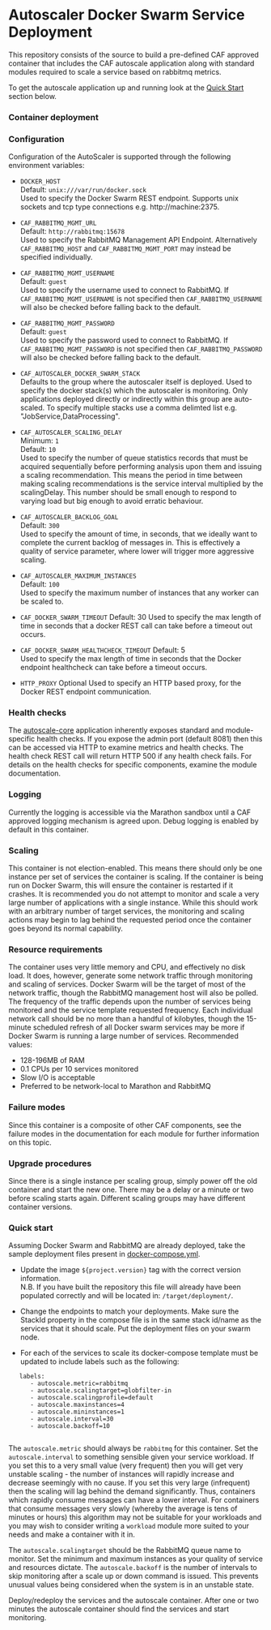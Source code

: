# Autoscaler Docker Swarm Service Deployment

This repository consists of the source to build a pre-defined CAF approved
container that includes the CAF autoscale application along with
standard modules required to scale a service based on rabbitmq metrics.

To get the autoscale application up and running look at the [Quick Start](#quick-start) section below.


### Container deployment

### Configuration

Configuration of the AutoScaler is supported through the following environment variables:

 - `DOCKER_HOST`  
    Default: `unix:///var/run/docker.sock`  
    Used to specify the Docker Swarm REST endpoint.  Supports unix sockets and tcp type connections e.g. http://machine:2375.

 - `CAF_RABBITMQ_MGMT_URL`  
    Default: `http://rabbitmq:15678`  
    Used to specify the RabbitMQ Management API Endpoint.  Alternatively `CAF_RABBITMQ_HOST` and `CAF_RABBITMQ_MGMT_PORT` may instead be specified individually.

 - `CAF_RABBITMQ_MGMT_USERNAME`  
    Default: `guest`  
    Used to specify the username used to connect to RabbitMQ.  If `CAF_RABBITMQ_MGMT_USERNAME` is not specified then `CAF_RABBITMQ_USERNAME` will also be checked before falling back to the default.

 - `CAF_RABBITMQ_MGMT_PASSWORD`  
    Default: `guest`  
    Used to specify the password used to connect to RabbitMQ.  If `CAF_RABBITMQ_MGMT_PASSWORD` is not specified then `CAF_RABBITMQ_PASSWORD` will also be checked before falling back to the default.

 - `CAF_AUTOSCALER_DOCKER_SWARM_STACK`  
    Defaults to the group where the autoscaler itself is deployed.
    Used to specify the docker stack(s) which the autoscaler is monitoring.  Only applications deployed directly or indirectly within this group are auto-scaled.
    To specify multiple stacks use a comma delimted list e.g. "JobService,DataProcessing".

 - `CAF_AUTOSCALER_SCALING_DELAY`  
    Minimum: `1`  
    Default: `10`  
    Used to specify the number of queue statistics records that must be acquired sequentially before performing analysis upon them and issuing a scaling recommendation. This means the period in time between making scaling recommendations is the service interval multiplied by the scalingDelay. This number should be small enough to respond to varying load but big enough to avoid erratic behaviour.

 - `CAF_AUTOSCALER_BACKLOG_GOAL`  
    Default: `300`  
    Used to specify the amount of time, in seconds, that we ideally want to complete the current backlog of messages in. This is effectively a quality of service parameter, where lower will trigger more aggressive scaling.

 - `CAF_AUTOSCALER_MAXIMUM_INSTANCES`  
    Default: `100`  
    Used to specify the maximum number of instances that any worker can be scaled to.

 - `CAF_DOCKER_SWARM_TIMEOUT`
    Default: 30
    Used to specify the max length of time in seconds that a docker REST call can take before a timeout out occurs.  

 -  `CAF_DOCKER_SWARM_HEALTHCHECK_TIMEOUT`
    Default: 5    
    Used to specify the max length of time in seconds that the Docker endpoint healthcheck can take before a timeout occurs.

 - `HTTP_PROXY`
    Optional
    Used to specify an HTTP based proxy, for the Docker REST endpoint communication. 

### Health checks

The [autoscale-core](https://github.com/Autoscaler/autoscaler/tree/develop/autoscale-core) application inherently exposes standard and
module-specific health checks. If you expose the admin port (default 8081)
then this can be accessed via HTTP to examine metrics and health checks.
The health check REST call will return HTTP 500 if any health check fails.
For details on the health checks for specific components, examine the module
documentation.


### Logging

Currently the logging is accessible via the Marathon sandbox until a CAF
approved logging mechanism is agreed upon. Debug logging is enabled by default
in this container.


### Scaling

This container is not election-enabled. This means there should only be one
instance per set of services the container is scaling. If the container is
being run on Docker Swarm, this will ensure the container is restarted if it
crashes. It is recommended you do not attempt to monitor and scale a very
large number of applications with a single instance. While this should work
with an arbitrary number of target services, the monitoring and scaling
actions may begin to lag behind the requested period once the container goes
beyond its normal capability.


### Resource requirements

The container uses very little memory and CPU, and effectively no disk load.
It does, however, generate some network traffic through monitoring and scaling
of services. Docker Swarm will be the target of most of the network traffic, though
the RabbitMQ management host will also be polled. The frequency of the traffic
depends upon the number of services being monitored and the service template
requested frequency. Each individual network call should be no more than a
handful of kilobytes, though the 15-minute scheduled refresh of all Docker swarm
services may be more if Docker Swarm is running a large number of services.
Recommended values:

- 128-196MB of RAM
- 0.1 CPUs per 10 services monitored
- Slow I/O is acceptable
- Preferred to be network-local to Marathon and RabbitMQ


### Failure modes

Since this container is a composite of other CAF components, see the failure
modes in the documentation for each module for further information on this
topic.


### Upgrade procedures

Since there is a single instance per scaling group, simply power off the old
container and start the new one. There may be a delay or a minute or two before
scaling starts again. Different scaling groups may have different container
versions.


### Quick start

Assuming Docker Swarm and RabbitMQ are already deployed, take the sample
deployment files present in [docker-compose.yml](./autoscale-docker-swarm-container/src/main/config/deployment/docker-compose.yml). 

- Update the image `${project.version}` tag with the correct version information.  
N.B. If you have built the repository this file will already have been populated correctly and will be located in: `/target/deployment/`.

- Change the endpoints to match your deployments. Make sure the StackId property in the compose file is in the same stack id/name as the services that it should scale. Put the deployment files on your swarm node. 

- For each of the services to scale its docker-compose template must be updated to
include labels such as the following:

```
   labels:
      - autoscale.metric=rabbitmq
      - autoscale.scalingtarget=globfilter-in
      - autoscale.scalingprofile=default
      - autoscale.maxinstances=4
      - autoscale.mininstances=1
      - autoscale.interval=30
      - autoscale.backoff=10
    
```

The `autoscale.metric` should always be `rabbitmq` for this container.
Set the `autoscale.interval` to something sensible given your service workload.
If you set this to a very small value (very frequent) then you will get very
unstable scaling - the number of instances will rapidly increase and decrease
seemingly with no cause. If you set this very large (infrequent) then the
scaling will lag behind the demand significantly. Thus, containers which
rapidly consume messages can have a lower interval. For containers that
consume messages very slowly (whereby the average is tens of minutes or hours)
this algorithm may not be suitable for your workloads and you may wish to
consider writing a `workload` module more suited to your needs and make a
container with it in.

The `autoscale.scalingtarget` should be the RabbitMQ queue name to monitor.
Set the minimum and maximum instances as your quality of service and resources
dictate. The `autoscale.backoff` is the number of intervals to skip monitoring
after a scale up or down command is issued. This prevents unusual values
being considered when the system is in an unstable state.

Deploy/redeploy the services and the autoscale container. After one or two
minutes the autoscale container should find the services and start monitoring.
